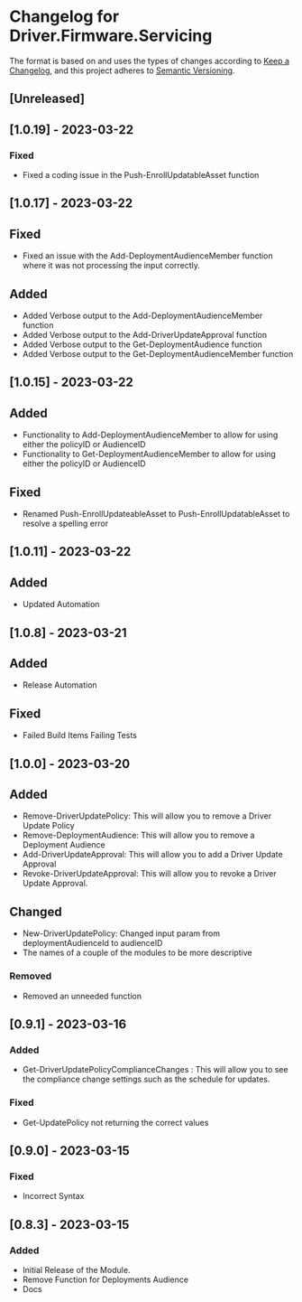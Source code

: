 # Changelog for Driver.Firmware.Servicing

The format is based on and uses the types of changes according to [Keep a Changelog](https://keepachangelog.com/en/1.0.0/),
and this project adheres to [Semantic Versioning](https://semver.org/spec/v2.0.0.html).

## [Unreleased]

## [1.0.19] - 2023-03-22

### Fixed 
- Fixed a coding issue in the Push-EnrollUpdatableAsset function

## [1.0.17] - 2023-03-22
## Fixed
- Fixed an issue with the Add-DeploymentAudienceMember function where it was not processing the input correctly.

## Added
- Added Verbose output to the Add-DeploymentAudienceMember function
- Added Verbose output to the Add-DriverUpdateApproval function
- Added Verbose output to the Get-DeploymentAudience function
- Added Verbose output to the Get-DeploymentAudienceMember function

## [1.0.15] - 2023-03-22
## Added
- Functionality to Add-DeploymentAudienceMember to allow for using either the policyID or AudienceID
- Functionality to Get-DeploymentAudienceMember to allow for using either the policyID or AudienceID

## Fixed
- Renamed Push-EnrollUpdateableAsset to Push-EnrollUpdatableAsset to resolve a spelling error

## [1.0.11] - 2023-03-22

## Added
- Updated Automation

## [1.0.8] - 2023-03-21

## Added
-   Release Automation
## Fixed

- Failed Build Items Failing Tests

## [1.0.0] - 2023-03-20

## Added

- Remove-DriverUpdatePolicy: This will allow you to remove a Driver Update Policy
- Remove-DeploymentAudience: This will allow you to remove a Deployment Audience
- Add-DriverUpdateApproval: This will allow you to add a Driver Update Approval
- Revoke-DriverUpdateApproval: This will allow you to revoke a Driver Update Approval.

## Changed
- New-DriverUpdatePolicy: Changed input param from deploymentAudienceId to audienceID
- The names of a couple of the modules to be more descriptive

### Removed
- Removed an unneeded function

## [0.9.1] - 2023-03-16

### Added
- Get-DriverUpdatePolicyComplianceChanges : This will allow you to see the compliance change settings such as the schedule for updates.
### Fixed 
- Get-UpdatePolicy not returning the correct values

## [0.9.0] - 2023-03-15

### Fixed
- Incorrect Syntax

## [0.8.3] - 2023-03-15

### Added

- Initial Release of the Module.
- Remove Function for Deployments Audience
- Docs
